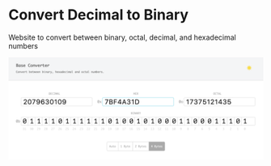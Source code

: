# Convert Decimal to Binary
Website to convert between binary, octal, decimal, and hexadecimal numbers

![Screenshot](light_screenshot.png)
